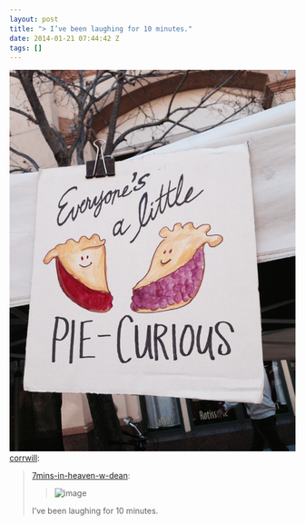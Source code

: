 ```yaml
---
layout: post
title: "> I’ve been laughing for 10 minutes."
date: 2014-01-21 07:44:42 Z
tags: []
---
```

![](/media/2014/01/74044248851.jpg)
[corrwill](http://corrwill.tumblr.com/post/73066899350/7mins-in-heaven-w-dean-ive-been-laughing):

> [7mins-in-heaven-w-dean](http://7mins-in-heaven-w-dean.tumblr.com/post/72949814906):
> 
> > ![image](https://66.media.tumblr.com/c7bce7c66b70680d40225644e44a02f7/tumblr_inline_p83x38XlSv1snpcgy_540.gif)
> 
> I’ve been laughing for 10 minutes.
